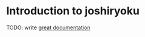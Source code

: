 # Introduction to joshiryoku

TODO: write [great documentation](http://jacobian.org/writing/what-to-write/)
